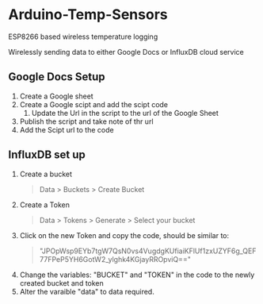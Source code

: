 
# Arduino-Temp-Sensors

ESP8266 based wireless temperature logging

Wirelessly sending data to either Google Docs or InfluxDB cloud service 

## Google Docs Setup

1. Create a Google sheet
1. Create a Google scipt and add the scipt code
    1. Update the Url in the script to the url of the Google Sheet
1. Publish the script and take note of thr url
1. Add the Scipt url to the code

## InfluxDB set up

1. Create a bucket
    >Data > Buckets > Create Bucket
1. Create a Token
    >Data > Tokens > Generate > Select your bucket
1. Click on the new Token and copy the code, should be similar to:
    >"JPOpWsp9EYb7tgW7QsN0vs4VugdgKUfiaiKFlUf1zxUZYF6g_QEF77FPeP5YH6GotW2_ylghk4KGjayRROpviQ=="
1. Change the variables: "BUCKET" and "TOKEN" in the code to the newly created bucket and token
1. Alter the varaible "data" to data required.
